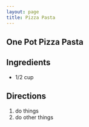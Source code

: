 ```yaml
---
layout: page
title: Pizza Pasta
---
```

## One Pot Pizza Pasta

## Ingredients

- 1/2 cup 

## Directions 

1. do things
2. do other things
